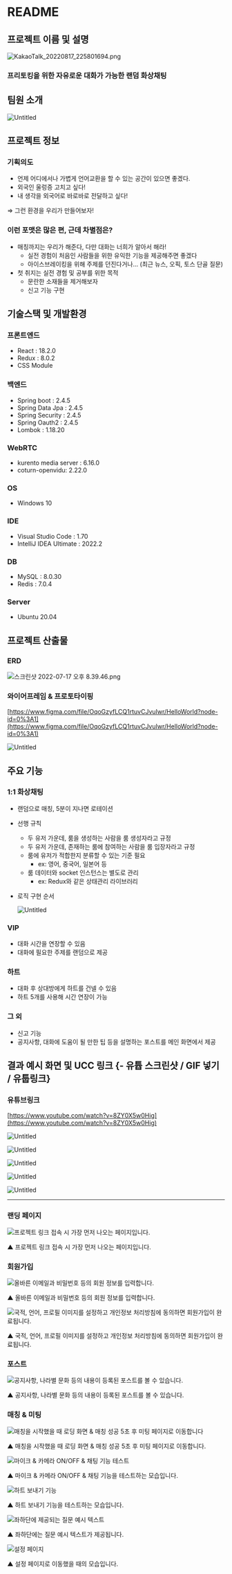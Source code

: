 # README

## 프로젝트 이름 및 설명



![KakaoTalk_20220817_225801694.png](./image/KakaoTalk_20220817_225801694.png)

### **프리토킹**을 위한 자유로운 대화가 가능한 랜덤 화상채팅

## 팀원 소개



![Untitled](./image/Untitled.png)

## 프로젝트 정보



### 기획의도

- 언제 어디에서나 가볍게 언어교환을 할 수 있는 공간이 있으면 좋겠다.
- 외국인 울렁증 고치고 싶다!
- 내 생각을 외국어로 바로바로 전달하고 싶다!

⇒ 그런 환경을 우리가 만들어보자!

### 이런 포맷은 많은 편, 근데 차별점은?

- 매칭까지는 우리가 해준다, 다만 대화는 너희가 알아서 해라!
    - 실전 경험이 처음인 사람들을 위한 유익한 기능을 제공해주면 좋겠다
    - 아이스브레이킹을 위해 주제를 던진다거나… (최근 뉴스, 오픽, 토스 단골 질문)
- 첫 취지는 실전 경험 및 공부를 위한 목적
    - 문란한 소재들을 제거해보자
    - 신고 기능 구현
    

## 기술스택 및 개발환경



### 프론트엔드

- React : 18.2.0
- Redux : 8.0.2
- CSS Module

### 백엔드

- Spring boot : 2.4.5
- Spring Data Jpa : 2.4.5
- Spring Security : 2.4.5
- Spring Oauth2 : 2.4.5
- Lombok : 1.18.20

### WebRTC

- kurento media server : 6.16.0
- coturn-openvidu: 2.22.0

### OS

- Windows 10

### IDE

- Visual Studio Code : 1.70
- IntelliJ IDEA Ultimate : 2022.2

### DB

- MySQL : 8.0.30
- Redis : 7.0.4

### Server

- Ubuntu 20.04

## 프로젝트 산출물



### ERD

![스크린샷 2022-07-17 오후 8.39.46.png](./image/erd.png)

### 와이어프레임 & 프로토타이핑

[https://www.figma.com/file/OqoGzyfLCQ1rtuvCJvuIwr/HelloWorld?node-id=0%3A1](https://www.figma.com/file/OqoGzyfLCQ1rtuvCJvuIwr/HelloWorld?node-id=0%3A1)

![Untitled](./image/Untitled_1.png)

## 주요 기능



### 1:1 화상채팅

- 랜덤으로 매칭, 5분이 지나면 로테이션
- 선행 규칙
    - 두 유저 가운데, 룸을 생성하는 사람을 룸 생성자라고 규정
    - 두 유저 가운데, 존재하는 룸에 참여하는 사람을 룸 입장자라고 규정
    - 룸에 유저가 적합한지 분류할 수 있는 기준 필요
        - ex: 영어, 중국어, 일본어 등
    - 룸 데이터와 socket 인스턴스는 별도로 관리
        - ex: Redux와 같은 상태관리 라이브러리
- 로직 구현 순서
    
    ![Untitled](./image/Untitled_2.png)
    

### VIP

- 대화 시간을 연장할 수 있음
- 대화에 필요한 주제를 랜덤으로 제공

### 하트

- 대화 후 상대방에게 하트를 건넬 수 있음
- 하트 5개를 사용해 시간 연장이 가능

### 그 외

- 신고 기능
- 공지사항, 대화에 도움이 될 만한 팁 등을 설명하는 포스트를 메인 화면에서 제공

## 결과 예시 화면 및 UCC 링크 {- 유튭 스크린샷 / GIF 넣기 / 유툽링크}



### 유튜브링크

[https://www.youtube.com/watch?v=8ZY0X5w0Hig](https://www.youtube.com/watch?v=8ZY0X5w0Hig)

![Untitled](./image/Untitled_3.png)

![Untitled](./image/Untitled_4.png)

![Untitled](./image/Untitled_5.png)

![Untitled](./image/Untitled_6.png)

![Untitled](./image/Untitled_7.png)

---

### 랜딩 페이지

![프로젝트 링크 접속 시 가장 먼저 나오는 페이지입니다.](./image/KakaoTalk_20220819_115037973.gif)

▲ 프로젝트 링크 접속 시 가장 먼저 나오는 페이지입니다.

### 회원가입

![올바른 이메일과 비밀번호 등의 회원 정보를 입력합니다.](./image/KakaoTalk_20220819_113829867.gif)

▲ 올바른 이메일과 비밀번호 등의 회원 정보를 입력합니다.

![국적, 언어, 프로필 이미지를 설정하고 개인정보 처리방침에 동의하면 회원가입이 완료됩니다.](./image/KakaoTalk_20220819_113829724.gif)

▲ 국적, 언어, 프로필 이미지를 설정하고 개인정보 처리방침에 동의하면 회원가입이 완료됩니다.

### 포스트

![공지사항, 나라별 문화 등의 내용이 등록된 포스트를 볼 수 있습니다.](./image/KakaoTalk_20220819_113829414.gif)

▲ 공지사항, 나라별 문화 등의 내용이 등록된 포스트를 볼 수 있습니다.

### 매칭 & 미팅

![매칭을 시작했을 때 로딩 화면 & 매칭 성공 5초 후 미팅 페이지로 이동합니다](./image/KakaoTalk_20220819_113829143.gif)

▲ 매칭을 시작했을 때 로딩 화면 & 매칭 성공 5초 후 미팅 페이지로 이동합니다.

![마이크 & 카메라 ON/OFF & 채팅 기능 테스트](./image/KakaoTalk_20220819_113828993.gif)

▲ 마이크 & 카메라 ON/OFF & 채팅 기능을 테스트하는 모습입니다.

![하트 보내기 기능](./image/KakaoTalk_20220819_113828787.gif)

▲ 하트 보내기 기능을 테스트하는 모습입니다.

![좌하단에 제공되는 질문 예시 텍스트](./image/KakaoTalk_20220819_113828535.gif)

▲ 좌하단에는 질문 예시 텍스트가 제공됩니다.

![설정 페이지](./image/KakaoTalk_20220819_121708560.gif)

▲ 설정 페이지로 이동했을 때의 모습입니다.
